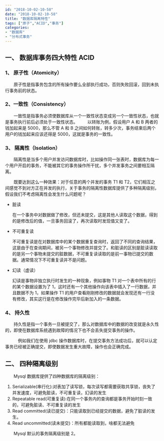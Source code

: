 ```yaml
---
id: "2018-10-02-10-58"
date: "2018-10-02-10-58"
title: "数据库隔离特性"
tags: ["原子","ACID","事务"]
categories: 
- "数据库"
- "分布式事务"
---
```


## 一、 数据库事务四大特性 ACID

### 1、 原子性（Atomicity）

&emsp;&emsp;原子性是指事务包含的所有操作要么全部执行成功，否则失败回滚，回到未执行事务前的状态。

### 2、一致性（Consistency）

&emsp;&emsp;一致性是指事务必须使数据库从一个一致性状态变成另一个一致性状态，也就是事务执行前后必须处于一致性状态。
&emsp;&emsp;以转账为例，假设用户 A 和 B 两者的钱加起来是 5000，那么不管 A 和 B 之间如何转账，转多少次，事务结束后两个用户的钱加起来应该还得是 5000，这就是事务的一致性。

### 3、 隔离性（Isolation）

&emsp;&emsp;隔离性是当多个用户并发访问数据库时，比如操作同一张表时，数据库为每一个用户开启的事务，不能被其它的事务操作所干扰，多个并发事务之间要相互隔离。

&emsp;&emsp;既要达到这么一种效果：对于任意的两个并发的事务 T1 和 T2，它们相互之间感觉不到对方正在并发的执行，关于事务的隔离性数据库提供了多种隔离级别，假设我们不考虑隔离性会发生什么问题呢？

- 脏读

  在一个事务中对数据做了修改，但还未提交，这是其他人读取这个数据，得到的是修改后的值，一旦事务回滚了，再次读取时发现值又变了。

- 不可重复读

  不可重复读是在对数据库中的某个数据重复查询时，返回了不同的查询结果，这是由于在查询期间，被另一个事物修改并提交了。和脏读的区别是脏读读取的是另一个事物未提交的脏数据，不可重复读读取的是前一事物已提交的数据。通常情况下不可重复读并不是问题。

- 幻读（虚读）

  幻读是事物非独立执行时发生的一种现象，例如事物 T1 对一个表中所有的行的某个数据设置为了 1，这时还有一个其他操作向该表中插入了一行数据，并且数据不为 1，如果操作 T1 的用户查看刚刚修改的数据就会发现还有一行没有修改，其实这行是在修改操作完毕后新加入的一条数据。

### 4、 持久性

<!-- more -->

&emsp;&emsp;持久性是指一个事务一旦被提交了，那么对数据库中的数据的改变就是永久性的，即使在数据库系统遇到故障的情况下也不会丢失提交事务的操作。

&emsp;&emsp;&emsp;例如我们在使用 jdbc 操作数据库时，在提交事务方法成功后，就可以认定事务已经被正确提交，即使数据发生重大故障，操作也会正确完成。

## 二、 四种隔离级别

&emsp;&emsp;Mysql 数据库提供了四种数据库的隔离级别：

1. Serializable(串行化):对表加了读写锁，每次读写都需要获取共享锁，丧失了并发速度，可避免脏读，不可重复读，幻读的发生
2. Repeatable read(可重复读):在同一个事务内的查询都是事务开始时刻一致的，可避免脏读、不可重复读的发生
3. Read committed(读已提交)：只能读取到已经提交的数据，避免了脏读的发生。
4. Read uncommitted(读未提交)：所有都能读取到，啥都无法避免

&emsp;&emsp;Mysql 默认的事务隔离级别是 2。
